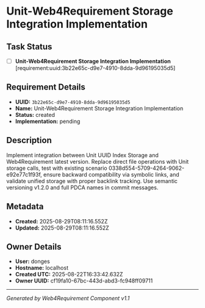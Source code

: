 # Unit-Web4Requirement Storage Integration Implementation

## Task Status
- [ ] **Unit-Web4Requirement Storage Integration Implementation** [requirement:uuid:3b22e65c-d9e7-4910-8dda-9d96195035d5]

## Requirement Details

- **UUID:** `3b22e65c-d9e7-4910-8dda-9d96195035d5`
- **Name:** Unit-Web4Requirement Storage Integration Implementation
- **Status:** created
- **Implementation:** pending

## Description

Implement integration between Unit UUID Index Storage and Web4Requirement latest version. Replace direct file operations with Unit storage calls, test with existing scenario 0338d554-5709-4264-9062-e92e77c1f93f, ensure backward compatibility via symbolic links, and validate unified storage with proper backlink tracking. Use semantic versioning v1.2.0 and full PDCA names in commit messages.

## Metadata

- **Created:** 2025-08-29T08:11:16.552Z
- **Updated:** 2025-08-29T08:11:16.552Z

## Owner Details

- **User:** donges
- **Hostname:** localhost
- **Created UTC:** 2025-08-22T16:33:42.632Z
- **Owner UUID:** cf19fa10-67bc-443d-abd3-fc948ff09711

---

*Generated by Web4Requirement Component v1.1*
